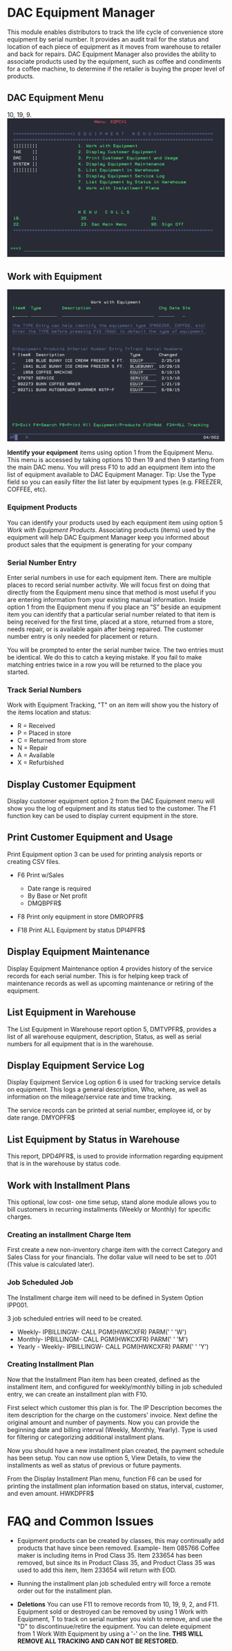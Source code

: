 # DAC Equipment Manager
This module enables distributors to track the life cycle of convenience store equipment by serial number. It provides an audit trail for the status and location of each piece of equipment as it moves from warehouse to retailer and back for repairs. DAC Equipment Manager also provides the ability to associate products used by the equipment, such as coffee and condiments for a coffee machine, to determine if the retailer is buying the proper level of products.

## DAC Equipment Menu
10, 19, 9.
![DAC Equipment Manager Menu](../images/DAC_Equipment_Manager_MainMenu.png)

## Work with Equipment   
![DAC Equipment Manager WW Equipment](../images/DAC_Equipment_Manager_WWEquipment.png)
 
**Identify your equipment** items using option 1 from the Equipment Menu. This menu is accessed by taking options 10 then 19 and then 9 starting from the main DAC menu. You will press F10 to add an equipment item into the list of equipment available to DAC Equipment Manager. Tip: Use the Type field so you can easily filter the list later by equipment types (e.g. FREEZER, COFFEE, etc). 

### Equipment Products
You can identify your products used by each equipment item using option 5 *Work with Equipment Products*. Associating products (items) used by the equipment will help DAC Equipment Manager keep you informed about product sales that the equipment is generating for your company

### Serial Number Entry
Enter serial numbers in use for each equipment item. There are multiple places to record serial number activity. We will focus first on doing that directly from the Equipment menu since that method is most useful if you are entering information from your existing manual information. Inside option 1 from the Equipment menu if you place an “S” beside an equipment item you can identify that a particular serial number related to that item is being received for the first time, placed at a store, returned from a store, needs repair, or is available again after being repaired. The customer number entry is only needed for placement or return. 

You will be prompted to enter the serial number twice. The two entries must be identical. We do this to catch a keying mistake. If you fail to make matching entries twice in a row you will be returned to the place you started. 

### Track Serial Numbers
 Work with Equipment Tracking, "T" on an item will show you the history of the items location and status:

- R = Received
- P = Placed in store
- C = Returned from store
- N = Repair
- A = Available
- X = Refurbished

## Display Customer Equipment
 Display customer equipment option 2 from the DAC Equipment menu will show you the log of equipment and its status tied to the customer. The F1 function key can be used to display current equipment in the store.

## Print Customer Equipment and Usage  
Print Equipment option 3 can be used for printing analysis reports or creating CSV files.

- F6 Print w/Sales

  - Date range is required
  - By Base or Net profit
  - DMQBPFR$
  
- F8 Print only equipment in store DMROPFR$
- F18 Print ALL Equipment by status DPI4PFR$

## Display Equipment Maintenance     
Display Equipment Maintenance option 4 provides history of the service records for each serial number. This is for helping keep track of maintenance records as well as upcoming maintenance or retiring of the equipment.

## List Equipment in Warehouse    
The List Equipment in Warehouse report option 5, DMTVPFR$, provides a list of all warehouse equipment, description, Status, as well as serial numbers for all equipment that is in the warehouse. 

## Display Equipment Service Log     
Display Equipment Service Log option 6 is used for tracking service details on equipment. This logs a general description, Who, where, as well as information on the mileage/service rate and time tracking. 

The service records can be printed at serial number, employee id, or by date range. DMYOPFR$

## List Equipment by Status in Warehouse
This report, DPD4PFR$, is used to provide information regarding equipment that is in the warehouse by status code.

## Work with Installment Plans   
This optional, low cost- one time setup, stand alone module allows you to bill customers in recurring installments (Weekly or Monthly) for specific charges.

### Creating an installment Charge Item
First create a new non-inventory charge item with the correct Category and Sales Class for your financials. The dollar value will need to be set to .001 (This value is calculated later).


### Job Scheduled Job
The Installment charge item will need to be defined in System Option IPP001.

3 job scheduled entries will need to be created. 

- Weekly- IPBILLINGW- CALL PGM(HWKCXFR) PARM(' ' 'W')
- Monthly- IPBILLINGM- CALL PGM(HWKCXFR) PARM(' ' 'M')
- Yearly  - Weekly- IPBILLINGW- CALL PGM(HWKCXFR) PARM(' ' 'Y')

### Creating Installment Plan
Now that the Installment Plan item has been created, defined as the installment item, and configured for weekly/monthly billing in job scheduled entry, we  can create an installment plan with F10.

First select which customer this plan is for. The IP Description becomes the item description for the charge on the customers' invoice. Next define the original amount and number of payments. Now you can provide the beginning date and billing interval (Weekly, Monthly, Yearly). Type is used for filtering or categorizing additional installment plans. 

Now you should have a new installment plan created, the payment schedule has been setup. You can now use option 5, View Details, to view the installments as well as status of previous or future payments. 

From the Display Installment Plan menu, function F6 can be used for printing the installment plan information based on status, interval, customer, and even amount. HWKDPFR$

# FAQ and Common Issues

- Equipment products can be created by classes, this may continually add products that have since been removed. Example- Item 085766 Coffee maker is including items in Prod Class 35. Item 233654 has been removed, but since its in Product Class 35, and Product Class 35 was used to add this item, Item 233654 will return with EOD. 

- Running the installment plan job scheduled entry will force a remote order out for the installment plan.

- **Deletions** You can use F11 to remove records from 10, 19, 9, 2, and F11. Equipment sold or destroyed can be removed by using 1 Work with Equipment, T to track on serial number you wish to remove, and use the "D" to discontinuue/retire the equipment. You can delete equipment from  1 Work With Equipment by using a '-' on the line. **THIS WILL REMOVE ALL TRACKING AND CAN NOT BE RESTORED.**
